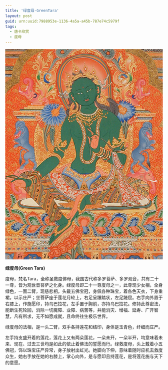 ```yaml
---
title: '绿度母-GreenTara'
layout: post
guid: urn:uuid:7988953e-1136-4a5a-a45b-787e74c5979f
tags:
  - 唐卡欣赏
  - 度母
---
```



[![](/media/files/2007/11/16/Green-Tara.png)](https://bolg-1257385283.cos.ap-chengdu.myqcloud.com/2007/11/16/Green-Tara.png)

**绿度母(Green Tara)**

度母，梵名Tara，全称圣救度佛母，我国古代称多罗菩萨、多罗观音，共有二十一尊，皆为观世音菩萨之化身。绿度母即二十一尊度母之一，此尊现少女相，全身绿色，一面二臂，现慈悲相。头戴五佛宝冠，身佩各种珠宝，着各色天衣，下身重裙，以示庄严；坐菩萨座于莲花月轮上，右足呈蹍踏状，左足踡屈。右手向外置于右膝上，作施愿印，持乌巴拉花，左手置于胸前，亦持乌巴拉花。修持此尊密法，能断生死轮回，消除一切魔障、业障、病苦等，并能消灾、增福、延寿、广开智慧，凡有所求，无不如愿成就，且命终往生极乐世界。

绿度母的法相，是一头二臂，双手各持莲花和结印，身体是玉青色，纤细而庄严。

左手持支盛开着的莲花，莲花上又有两朵莲花，一朵未开，一朵半开，均意味着未来、现在、过去三世均是如此的依止着佛法的誓愿而行。绿救度母，头上戴着小五佛冠，饰以珠宝庄严异常，身子放射出虹光。她脚向下伸，意味着随时应机去救度众生，她右手放在她的右膝上，掌心向外，是与愿印且持莲花，是将莲花施与天下的意愿。 